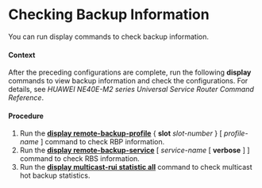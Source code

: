 Checking Backup Information
===========================

You can run display commands to check backup information.

#### Context

After the preceding configurations are complete, run the following **display** commands to view backup information and check the configurations. For details, see *HUAWEI NE40E-M2 series Universal Service Router Command Reference*.


#### Procedure

1. Run the [**display remote-backup-profile**](cmdqueryname=display+remote-backup-profile) { **slot** *slot-number* } [ *profile-name* ] command to check RBP information.
2. Run the [**display remote-backup-service**](cmdqueryname=display+remote-backup-service) [ *service-name* [ **verbose** ] ] command to check RBS information.
3. Run the [**display multicast-rui statistic all**](cmdqueryname=display+multicast-rui+statistic+all) command to check multicast hot backup statistics.